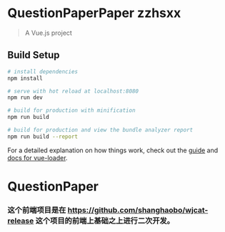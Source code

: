 # QuestionPaperPaper zzhsxx

> A Vue.js project

## Build Setup

``` bash
# install dependencies
npm install

# serve with hot reload at localhost:8080
npm run dev

# build for production with minification
npm run build

# build for production and view the bundle analyzer report
npm run build --report
```

For a detailed explanation on how things work, check out the [guide](http://vuejs-templates.github.io/webpack/) and [docs for vue-loader](http://vuejs.github.io/vue-loader).
# QuestionPaper

### 这个前端项目是在 https://github.com/shanghaobo/wjcat-release 这个项目的前端上基础之上进行二次开发。
